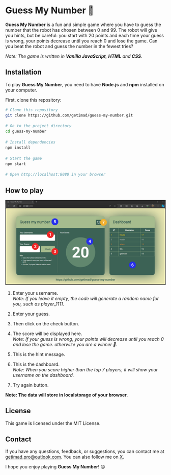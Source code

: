 # Guess My Number 🤖

**Guess My Number** is a fun and simple game where you have to guess the number that the robot has chosen between 0 and 99. The robot will give you hints, but be careful: you start with 20 points and each time your guess is wrong, your points decrease until you reach 0 and lose the game.
Can you beat the robot and guess the number in the fewest tries?

*Note: The game is written in **Vanilla JavaScript**, **HTML** and **CSS**.*

## Installation

To play **Guess My Number**, you need to have **Node.js** and **npm** installed on your computer.

First, clone this repository:

```bash
# Clone this repository
git clone https://github.com/getimad/guess-my-number.git

# Go to the project directory
cd guess-my-number

# Install dependencies
npm install

# Start the game
npm start

# Open http://localhost:8080 in your browser
```

## How to play

<picture>
  <img alt="A screenshot of the home page" src="https://github.com/getimad/guess-my-number/blob/main/assets/images/screenshots/home-page.jpg?raw=true" />
</picture>

1. Enter your username.  
*Note: If you leave it empty, the code will generate a random name for you, such as player_1111.*

2. Enter your guess.

3. Then click on the check button.

4. The score will be displayed here.  
*Note: If your guess is wrong, your points will decrease until you reach 0 and lose the game. otherwize you are a winner 🎉.*

5. This is the hint message.

6. This is the dashboard.  
*Note: When you score higher than the top 7 players, it will show your username on the dashboard.*

7. Try again button.

**Note: The data will store in localstorage of your browser.**

## License

This game is licensed under the MIT License.

## Contact

If you have any questions, feedback, or suggestions, you can contact me at <getimad.pro@outlook.com>. You can also follow me on [X](https://twitter.com/getimad).

I hope you enjoy playing **Guess My Number**! 😊
